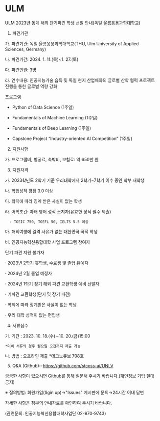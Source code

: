 # ULM
ULM
2023년 동계 해외 단기파견 학생 선발 안내(독일 울름응용과학대학교)

 

 

1. 파견기관

  가. 파견기관: 독일 울름응용과학대학교(THU, Ulm University of Applied Sciences, Germany)

  나. 파견기간: 2024. 1. 11.(목)~1. 27.(토)

  다. 파견인원: 3명

  라. 연수내용: 인공지능기술 습득 및 독일 현지 산업체와의 글로벌 산학 협력 프로젝트 진행을 통한 글로벌 역량 강화

 

프로그램

- Python of Data Science (1주일)

- Fundamentals of Machine Learning (1주일)

- Fundamentals of Deep Learning (1주일)

- Capstone Project “Industry-oriented AI Competition” (1주일)

 

 

2. 지원사항

  가. 프로그램비, 항공료, 숙박비, 보험료: 약 650만 원

 

 

3. 지원자격

  가. 2023학년도 2학기 기준 우리대학에서 2학기~7학기 이수 중인 학부 재학생

  나. 학업성적 평점 3.0 이상

  다. 학칙에 따라 징계 받은 사실이 없는 학생

  라. 어학조건: 아래 영어 성적 소지자(유효한 성적 필수 제출)

      - TOEIC 750, TOEFL 50, IELTS 5.5 이상

  마. 해외여행에 결격 사유가 없는 대한민국 국적 학생

  바. 인공지능혁신융합대학 사업 프로그램 참여자

 

단기 파견 지원 불가자

· 2023년 2학기 휴학생, 수료생 및 졸업 유예자

· 2024년 2월 졸업 예정자

· 2024년 1학기 장기 해외 파견 교환학생 예비 선발자

· 기파견 교환학생(단기 및 장기 파견)

· 학칙에 따라 징계받은 사실이 없는 학생

· 우리 대학 성적이 없는 편입생

 

 

4. 서류접수

 가. 기간 : 2023. 10. 18.(수)∼10. 20.(금)15:00

    *미비 서류의 경우 월요일 오전까지 제출 가능

 나. 방법 : 오프라인 제출 *테크노큐브 708호

 

 

5. Q&A (Github)☞https://github.com/stcoss-ai/UNLV

  궁금한 사항이 있으시면 Github를 통해 질문해 주시기 바랍니다.(개인정보 기입 절대 금지)

  ※ 질의방법: 회원가입(Sgin up)→"Issues" 게시판에 문의→24시간 이내 답변

 

 

  자세한 사항은 첨부의 안내자료를 확인하여 주시기 바랍니다.

  (관련문의: 인공지능혁신융합대학사업단 02-970-9743)
